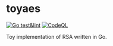 # toyaes
[![Go test&lint](https://github.com/blck-snwmn/toyrsa/actions/workflows/test.yaml/badge.svg)](https://github.com/blck-snwmn/toyrsa/actions/workflows/test.yaml)
[![CodeQL](https://github.com/blck-snwmn/toyrsa/actions/workflows/github-code-scanning/codeql/badge.svg)](https://github.com/blck-snwmn/toyrsa/actions/workflows/github-code-scanning/codeql)

Toy implementation of RSA written in Go.

